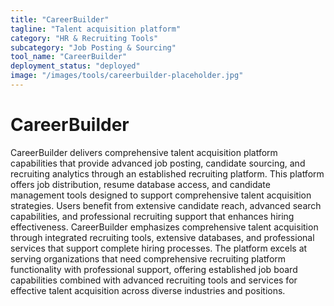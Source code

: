 ```yaml
---
title: "CareerBuilder"
tagline: "Talent acquisition platform"
category: "HR & Recruiting Tools"
subcategory: "Job Posting & Sourcing"
tool_name: "CareerBuilder"
deployment_status: "deployed"
image: "/images/tools/careerbuilder-placeholder.jpg"
---
```


# CareerBuilder

CareerBuilder delivers comprehensive talent acquisition platform capabilities that provide advanced job posting, candidate sourcing, and recruiting analytics through an established recruiting platform. This platform offers job distribution, resume database access, and candidate management tools designed to support comprehensive talent acquisition strategies. Users benefit from extensive candidate reach, advanced search capabilities, and professional recruiting support that enhances hiring effectiveness. CareerBuilder emphasizes comprehensive talent acquisition through integrated recruiting tools, extensive databases, and professional services that support complete hiring processes. The platform excels at serving organizations that need comprehensive recruiting platform functionality with professional support, offering established job board capabilities combined with advanced recruiting tools and services for effective talent acquisition across diverse industries and positions.
